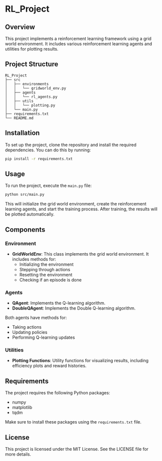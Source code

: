# RL_Project

## Overview
This project implements a reinforcement learning framework using a grid world environment. It includes various reinforcement learning agents and utilities for plotting results.

## Project Structure
```
RL_Project
├── src
│   ├── environments
│   │   └── gridworld_env.py
│   ├── agents
│   │   └── rl_agents.py
│   ├── utils
│   │   └── plotting.py
│   └── main.py
├── requirements.txt
└── README.md
```

## Installation
To set up the project, clone the repository and install the required dependencies. You can do this by running:

```bash
pip install -r requirements.txt
```

## Usage
To run the project, execute the `main.py` file:

```bash
python src/main.py
```

This will initialize the grid world environment, create the reinforcement learning agents, and start the training process. After training, the results will be plotted automatically.

## Components

### Environment
- **GridWorldEnv**: This class implements the grid world environment. It includes methods for:
  - Initializing the environment
  - Stepping through actions
  - Resetting the environment
  - Checking if an episode is done

### Agents
- **QAgent**: Implements the Q-learning algorithm.
- **DoubleQAgent**: Implements the Double Q-learning algorithm.

Both agents have methods for:
- Taking actions
- Updating policies
- Performing Q-learning updates

### Utilities
- **Plotting Functions**: Utility functions for visualizing results, including efficiency plots and reward histories.

## Requirements
The project requires the following Python packages:
- numpy
- matplotlib
- tqdm

Make sure to install these packages using the `requirements.txt` file.

## License
This project is licensed under the MIT License. See the LICENSE file for more details.